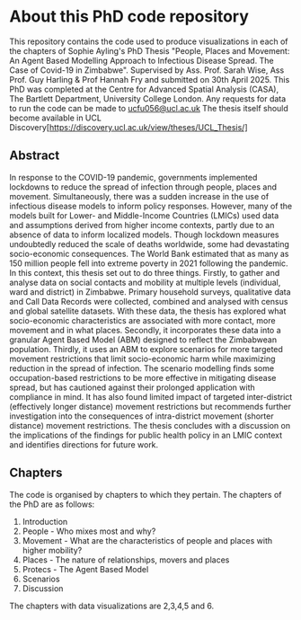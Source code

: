 # About this PhD code repository

This repository contains the code used to produce visualizations in each of the chapters of Sophie Ayling's PhD Thesis "People, Places and Movement: An Agent Based Modelling Approach to Infectious Disease Spread. The Case of Covid-19 in Zimbabwe". Supervised by Ass. Prof. Sarah Wise, Ass Prof. Guy Harling & Prof Hannah Fry and submitted on 30th April 2025. 
This PhD was completed at the Centre for Advanced Spatial Analysis (CASA), The Bartlett Department, University College London. 
Any requests for data to run the code can be made to ucfu056@ucl.ac.uk
The thesis itself should become available in UCL Discovery[https://discovery.ucl.ac.uk/view/theses/UCL_Thesis/]

## Abstract 

In response to the COVID-19 pandemic, governments implemented lockdowns to reduce the spread of infection through people, places and movement. Simultaneously, there was a sudden increase in the use of infectious disease models to inform policy responses. However, many of the models built for Lower- and Middle-Income Countries (LMICs) used data and assumptions derived from higher income contexts, partly due to an absence of data to inform localized models. Though lockdown measures undoubtedly reduced the scale of deaths worldwide, some had devastating socio-economic consequences. The World Bank estimated that as many as 150 million people fell into extreme poverty in 2021 following the pandemic.
In this context, this thesis set out to do three things. Firstly, to gather and analyse data on social contacts and mobility at multiple levels (individual, ward and district) in Zimbabwe. Primary household surveys, qualitative data and Call Data Records were collected, combined and analysed with census and global satellite datasets. With these data, the thesis has explored what socio-economic characteristics are associated with more contact, more movement and in what places. Secondly, it incorporates these data into a granular Agent Based Model (ABM) designed to reflect the Zimbabwean population. Thirdly, it uses an ABM to explore scenarios for more targeted movement restrictions that limit socio-economic harm while maximizing reduction in the spread of infection.
The scenario modelling finds some occupation-based restrictions to be more effective in mitigating disease spread, but has cautioned against their prolonged application with compliance in mind. It has also found limited impact of targeted inter-district (effectively longer distance) movement restrictions but recommends further investigation into the consequences of intra-district movement (shorter distance) movement restrictions. The thesis concludes with a discussion on the implications of the findings for public health policy in an LMIC context and identifies directions for future work.

## Chapters

The code is organised by chapters to which they pertain. The chapters of the PhD are as follows: 

1. Introduction
2. People - Who mixes most and why?
3. Movement - What are the characteristics of people and places with higher mobility?
4. Places - The nature of relationships, movers and places
5. Protecs - The Agent Based Model
6. Scenarios
7. Discussion

The chapters with data visualizations are 2,3,4,5 and 6.

